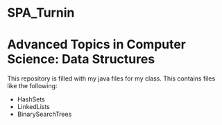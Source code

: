 # SPA_Turnin
<h1> Advanced Topics in Computer Science: Data Structures </h2>
<p> This repository is filled with my java files for my class.<b\> This contains files like the following:<b\></p>
<ul>
    <li>HashSets</li>
    <li>LinkedLists</li>
    <li>BinarySearchTrees</li>
</ul>